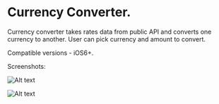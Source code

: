 Currency Converter.
=================

Currency converter takes rates data from public API and converts one currency to another.
User can pick currency and amount to convert.

Compatible versions - iOS6+.

Screenshots:

![Alt text](http://i.imgur.com/HvUyRAc.png?1 "Optional title")

![Alt text](http://i.imgur.com/tUkX1mP.png?1 "Optional title")

